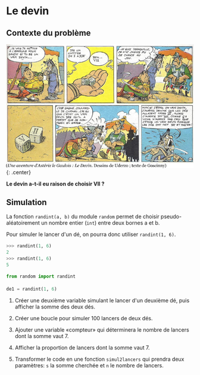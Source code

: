 # Le devin

## Contexte du problème

![](../images/asterix_devin.png){: .center} 

**Le devin a-t-il eu raison de choisir VII ?**

## Simulation

La fonction `randint(a, b)` du module `random` permet de choisir pseudo-aléatoirement un nombre entier (`int`) entre deux bornes a et b.

Pour simuler le lancer d'un dé, on pourra donc utiliser `randint(1, 6)`.

```python
>>> randint(1, 6)
2
>>> randint(1, 6)
5
```


```python linenums='1' title="À compléter dans l'éditeur"
from random import randint

de1 = randint(1, 6)
```

1. Créer une deuxième variable simulant le lancer d'un deuxième dé, puis afficher la somme des deux dés.

2. Créer une boucle pour simuler 100 lancers de deux dés.

3. Ajouter une variable «compteur» qui déterminera le nombre de lancers dont la somme vaut 7.

4. Afficher la proportion de lancers dont la somme vaut 7.

5. Transformer le code en une fonction `simul2lancers` qui prendra deux paramètres: `s` la somme cherchée et `n` le nombre de lancers.